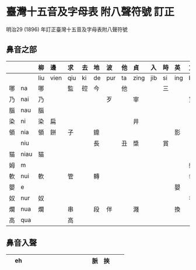 # 臺灣十五音及字母表 附八聲符號 訂正

明治29 (1896) 年訂正臺灣十五音及字母表附八聲符號

## 鼻音之部

| | | 柳 | 邊 | 求 | 去 | 地 | 波 | 他 | 貞 | 入 | 時 | 英 | 文 | 語 | 出 | 喜 |
| :--- | :--- | :--- | :--- | :--- | :--- | :--- | :--- | :--- | :--- | :--- | :--- | :--- | :--- | :--- | :--- | :--- |
| | | liu | vien | qiu | ki | de | pur | ta | zing | jib | si | ing | bun | gi | cut | hi |
| 哪 | na | 哪 | | 監 | 硿 | 今 | | 他 | | | 三 | | | | | |
| 乃 | nai | 乃 | | | | | 歹 | | 宰 | | | | 買 | | | |
| 腦 | nau | 腦 | | | | | | | | | | | | | | |
| 染 | ni | 染 | 扁 | | | | | | 井 | | | | | | | |
| 領 | nia | 領 | 餅 | 子 | | 鐤 | | | | | | 影 | | | 且 | |
| | niu | | | | | 長 | | 丑 | 槳 | | 賞 | | | | 搶 | |
| 猫 | niau | 猫 | | | | | | | | | | | | | | |
| 姆 | m | | | | | | | | | | | | 姆 | | | |
| 軟 | nui | 軟 | | 管 | | 轉 | | | | | | | 每 | | | |
| 嬰 | e | | | | | | | | | | | 嬰 | | | | |
| 奴 | nur | 奴 | | | | | | | | | | | 毛 | 鰲 | | |
| 爛 | nua | 爛 | | 串 | | 段 | 伴 | | 濺 | | | 換 | | | | 岸 |
| 高 | qua | | | 高 | | | | | | | | | | | | |

## 鼻音入聲

| | eh | | | | | | | | | | | | 脈 | 挾 | | |
| :--- | :--- | :--- | :--- | :--- | :--- | :--- | :--- | :--- | :--- | :--- | :--- | :--- | :--- | :--- | :--- | :--- |

